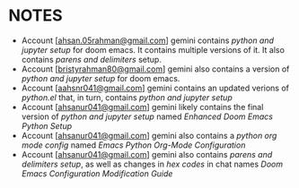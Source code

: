 # NOTES
- Account [ahsan.05rahman@gmail.com] gemini contains _python and jupyter setup_ for doom emacs. It contains multiple versions of it. It also contains _parens and delimiters_ setup.
- Account [bristyrahman80@gmail.com] gemini also contains a version of _python and jupyter setup_ for doom emacs.
- Account [aahsnr041@gmail.com] gemini contains an updated verions of _python.el_ that, in turn, contains _python and jupyter setup_
- Account [ahsanur041@gmail.com] gemini likely contains the final version of _python and jupyter setup_ named *Enhanced Doom Emacs Python Setup*
- Account [ahsanur041@gmail.com] gemini also contains a _python org mode config_ named *Emacs Python Org-Mode Configuration*
- Account [ahsanur041@gmail.com] gemini also contains _parens and delimiters setup_, as well as changes in _hex codes_ in chat names *Doom Emacs Configuration Modification Guide*

